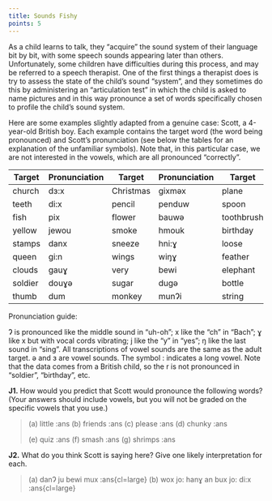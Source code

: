 ```yaml
---
title: Sounds Fishy
points: 5
---
```


As a child learns to talk, they “acquire” the sound system of their language bit by bit, with some speech sounds appearing later than others. Unfortunately, some children have difficulties during this process, and may be referred to a speech therapist. One of the first things a therapist does is try to assess the state of the child’s sound “system”, and they sometimes do this by administering an “articulation test” in which the child is asked to name pictures and in this way pronounce a set of words specifically chosen to profile the child’s sound system.

Here are some examples slightly adapted from a genuine case: Scott, a 4-year-old British boy. Each example contains the target word (the word being pronounced) and Scott’s pronunciation (see below the tables for an explanation of the unfamiliar symbols). Note that, in this particular case, we are not interested in the vowels, which are all pronounced “correctly”.


| Target | Pronunciation | Target | Pronunciation | Target | Pronunciation  |
| - | - | - | - | - | - |
| church | dɜ:x | Christmas | gixməx | plane | bein |
| teeth | di:x | pencil | penduw | spoon | pu:n |
| fish | pix | flower | bauwə | toothbrush | du:xbux |
| yellow | jewou | smoke | hmouk | birthday | bɜ:xdei |
| stamps | danx | sneeze | hni:ɣ | loose | wu:x |
| queen | gi:n | wings | wiŋɣ | feather | peɣə |
| clouds | gauɣ | very | bewi | elephant | ewipənt |
| soldier | douɣə | sugar | dugə | bottle | boɁu |
| thumb | dum | monkey | munɁi | string | diŋg |


Pronunciation guide:

Ɂ is pronounced like the middle sound in “uh-oh”; x like the “ch” in “Bach”; ɣ like x but with vocal cords
vibrating; j like the “y” in “yes”; ŋ like the last sound in “sing”.
All transcriptions of vowel sounds are the same as the adult target. ə and ɜ are vowel sounds. The symbol :
indicates a long vowel. Note that the data comes from a British child, so the r is not pronounced in “soldier”,
“birthday”, etc.

**J1.** How would you predict that Scott would pronounce the following words? (Your answers should include
vowels, but you will not be graded on the specific vowels that you use.)

> (a) little :ans
(b) friends :ans
(c) please :ans
(d) chunky :ans
> 
> (e) quiz :ans
(f) smash :ans
(g) shrimps :ans

**J2.** What do you think Scott is saying here? Give one likely interpretation for each.

> (a) danɁ ju bewi mux :ans{cl=large} 
> (b) wox jo: hanɣ an bux jo: di:x :ans{cl=large}